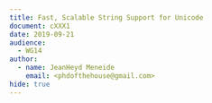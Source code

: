 ```yaml
---
title: Fast, Scalable String Support for Unicode
document: cXXX1
date: 2019-09-21
audience:
  - WG14
author:
  - name: JeanHeyd Meneide
    email: <phdofthehouse@gmail.com>
hide: true
---
```


